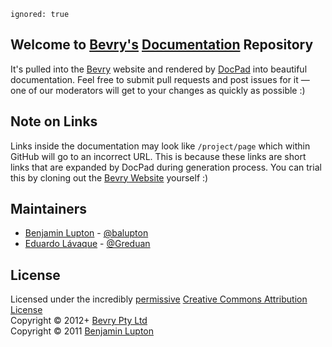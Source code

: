 ```
ignored: true
```

## Welcome to [Bevry's](http://bevry.me) [Documentation](http://bevry.me/learn/) Repository

It's pulled into the [Bevry](http://bevry.me) website and rendered by [DocPad](http://docpad.org) into beautiful documentation. Feel free to submit pull requests and post issues for it — one of our moderators will get to your changes as quickly as possible :)


## Note on Links

Links inside the documentation may look like `/project/page` which within GitHub will go to an incorrect URL. This is because these links are short links that are expanded by DocPad during generation process. You can trial this by cloning out the [Bevry Website](https://github.com/bevry/website) yourself :)


## Maintainers

- [Benjamin Lupton](http://balupton) - [@balupton](https://github.com/balupton)
- [Eduardo Lávaque](http://eduanlavaque.com) - [@Greduan](https://github.com/Greduan)

## License

Licensed under the incredibly [permissive](http://en.wikipedia.org/wiki/Permissive_free_software_licence) [Creative Commons Attribution License](http://creativecommons.org/licenses/by/3.0/)
<br/>Copyright &copy; 2012+ [Bevry Pty Ltd](http://bevry.me)
<br/>Copyright &copy; 2011 [Benjamin Lupton](http://balupton.com)
